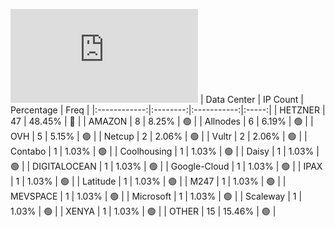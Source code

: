 ![Diagramm](https://github.com/111STAVR111/props/blob/main/Celestia/Mainnet/Decentralization/1/README.md)
| Data Center | IP Count | Percentage | Freq |
|:------------:|:--------:|:-----------:|:-----:|
| HETZNER | 47 | 48.45% | 🔴 |
| AMAZON | 8 | 8.25% | 🟢 |
| Allnodes | 6 | 6.19% | 🟢 |
| OVH | 5 | 5.15% | 🟢 |
| Netcup | 2 | 2.06% | 🟢 |
| Vultr | 2 | 2.06% | 🟢 |
| Contabo | 1 | 1.03% | 🟢 |
| Coolhousing | 1 | 1.03% | 🟢 |
| Daisy | 1 | 1.03% | 🟢 |
| DIGITALOCEAN | 1 | 1.03% | 🟢 |
| Google-Cloud | 1 | 1.03% | 🟢 |
| IPAX | 1 | 1.03% | 🟢 |
| Latitude | 1 | 1.03% | 🟢 |
| M247 | 1 | 1.03% | 🟢 |
| MEVSPACE | 1 | 1.03% | 🟢 |
| Microsoft | 1 | 1.03% | 🟢 |
| Scaleway | 1 | 1.03% | 🟢 |
| XENYA | 1 | 1.03% | 🟢 |
| OTHER | 15 | 15.46% | 🟢 |